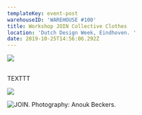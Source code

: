 ```yaml
---
templateKey: event-post
warehouseID: 'WAREHOUSE #100'
title: Workshop JOIN Collective Clothes
location: 'Dutch Design Week, Eindhoven. '
date: 2019-10-25T14:56:06.292Z
---
```

![](/img/05_join_ddw_photo_join.jpg)





\
TEXTTT 



![](/img/01_join_ddw_photo_join.jpg)



![JOIN. Photography: Anouk Beckers. ](/img/06_join_ddw_photo_join.jpg "JOIN. Photography: Anouk Beckers. ")